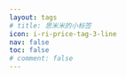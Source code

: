 ```yaml
---
layout: tags
# title: 思米米的小标签
icon: i-ri-price-tag-3-line
nav: false
toc: false
# comment: false
---
```

